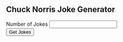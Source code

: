 <!DOCTYPE html>
<html lang="en">
  <head>
    <meta charset="UTF-8" />
    <meta http-equiv="X-UA-Compatible" content="IE=edge" />
    <meta name="viewport" content="width=device-width, initial-scale=1.0" />
    <title>Chuck Norris Joke Generator</title>
    <!-- CSS Skeleton -->
    <link
      rel="stylesheet"
      href="https://cdnjs.cloudflare.com/ajax/libs/skeleton/2.0.4/skeleton.min.css"
    />
  </head>
  <body>
    <div class="container">
      <h2>Chuck Norris Joke Generator</h2>
      <form>
        <div>
          <label for="number">Number of Jokes</label>
          <input type="number" id="number" />
        </div>
        <div>
          <button class="get-jokes">Get Jokes</button>
        </div>
      </form>
      <ul class="jokes"></ul>
    </div>
    <script type="text/javascript" src="app.js"></script>
  </body>
</html>
